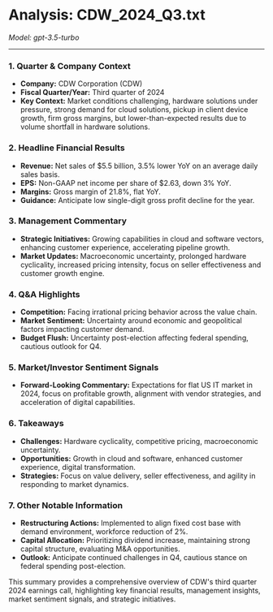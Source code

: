 # Analysis: CDW_2024_Q3.txt

*Model: gpt-3.5-turbo*

---

### 1. Quarter & Company Context
- **Company:** CDW Corporation (CDW)
- **Fiscal Quarter/Year:** Third quarter of 2024
- **Key Context:** Market conditions challenging, hardware solutions under pressure, strong demand for cloud solutions, pickup in client device growth, firm gross margins, but lower-than-expected results due to volume shortfall in hardware solutions.

### 2. Headline Financial Results
- **Revenue:** Net sales of $5.5 billion, 3.5% lower YoY on an average daily sales basis.
- **EPS:** Non-GAAP net income per share of $2.63, down 3% YoY.
- **Margins:** Gross margin of 21.8%, flat YoY.
- **Guidance:** Anticipate low single-digit gross profit decline for the year.

### 3. Management Commentary
- **Strategic Initiatives:** Growing capabilities in cloud and software vectors, enhancing customer experience, accelerating pipeline growth.
- **Market Updates:** Macroeconomic uncertainty, prolonged hardware cyclicality, increased pricing intensity, focus on seller effectiveness and customer growth engine.

### 4. Q&A Highlights
- **Competition:** Facing irrational pricing behavior across the value chain.
- **Market Sentiment:** Uncertainty around economic and geopolitical factors impacting customer demand.
- **Budget Flush:** Uncertainty post-election affecting federal spending, cautious outlook for Q4.

### 5. Market/Investor Sentiment Signals
- **Forward-Looking Commentary:** Expectations for flat US IT market in 2024, focus on profitable growth, alignment with vendor strategies, and acceleration of digital capabilities.

### 6. Takeaways
- **Challenges:** Hardware cyclicality, competitive pricing, macroeconomic uncertainty.
- **Opportunities:** Growth in cloud and software, enhanced customer experience, digital transformation.
- **Strategies:** Focus on value delivery, seller effectiveness, and agility in responding to market dynamics.

### 7. Other Notable Information
- **Restructuring Actions:** Implemented to align fixed cost base with demand environment, workforce reduction of 2%.
- **Capital Allocation:** Prioritizing dividend increase, maintaining strong capital structure, evaluating M&A opportunities.
- **Outlook:** Anticipate continued challenges in Q4, cautious stance on federal spending post-election.

This summary provides a comprehensive overview of CDW's third quarter 2024 earnings call, highlighting key financial results, management insights, market sentiment signals, and strategic initiatives.